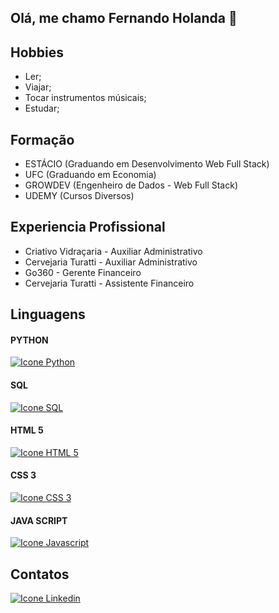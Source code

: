 ## Olá, me chamo Fernando Holanda 👋

## Hobbies
- Ler;
- Viajar;
- Tocar instrumentos músicais;
- Estudar;

## Formação
- ESTÁCIO (Graduando em Desenvolvimento Web Full Stack)
- UFC (Graduando em Economia)
- GROWDEV (Engenheiro de Dados - Web Full Stack)
- UDEMY (Cursos Diversos)
## Experiencia Profissional
- Criativo Vidraçaria - Auxiliar Administrativo
- Cervejaria Turatti - Auxiliar Administrativo
- Go360 - Gerente Financeiro
- Cervejaria Turatti - Assistente Financeiro

## Linguagens
#### PYTHON
[![Icone Python](https://img.icons8.com/?size=50&id=13441&format=png&color=000000)](https://www.python.org/) 
#### SQL
[![Icone SQL](https://img.icons8.com/?size=50&id=QSjnrUKYMnxO&format=png&color=000000)](https://www.microsoft.com/pt-br/sql-server)
#### HTML 5
[![Icone HTML 5](https://img.icons8.com/?size=50&id=20909&format=png&color=000000)](https://developer.mozilla.org/pt-BR/docs/Web/HTML)
#### CSS 3
[![Icone CSS 3](https://img.icons8.com/?size=50&id=8Bl4Njo6LTZo&format=png&color=000000)](https://developer.mozilla.org/pt-BR/docs/Web/CSS)
#### JAVA SCRIPT
[![Icone Javascript](https://img.icons8.com/?size=50&id=108784&format=png&color=000000)](https://www.javascript.com/)

## Contatos
[![Icone Linkedin](https://img.icons8.com/?size=50&id=xuvGCOXi8Wyg&format=png&color=000000)](https://www.linkedin.com/in/fernando-holanda-42b488343/)
